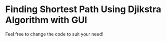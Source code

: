 # Finding Shortest Path Using Djikstra Algorithm with GUI
Feel free to change the code to suit your need!

